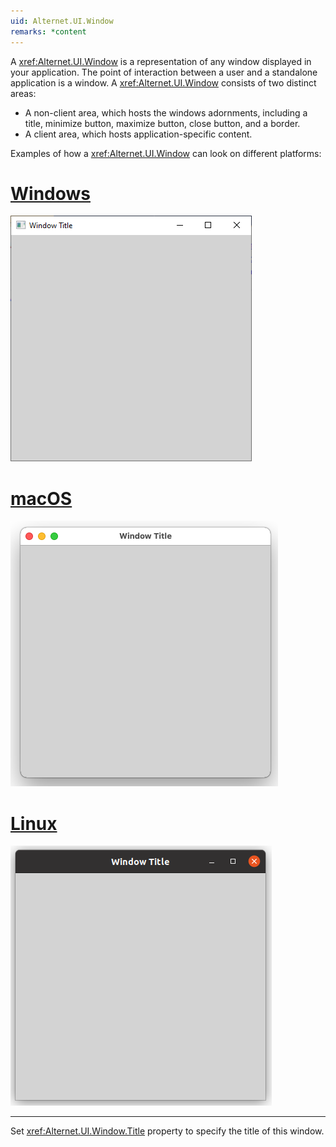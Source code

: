 ```yaml
---
uid: Alternet.UI.Window
remarks: *content
---
```

A <xref:Alternet.UI.Window> is a representation of any window displayed in your application.
The point of interaction between a user and a standalone application is a window. A <xref:Alternet.UI.Window> consists of two distinct areas:
- A non-client area, which hosts the windows adornments, including a title, minimize button, maximize button, close button, and a border.
- A client area, which hosts application-specific content.

Examples of how a <xref:Alternet.UI.Window> can look on different platforms:

# [Windows](#tab/screenshot-windows)
![Window on Windows](images/window-windows.png)
# [macOS](#tab/screenshot-macos)
![Window on macOS](images/window-macos.png)
# [Linux](#tab/screenshot-linux)
![Window on Linux](images/window-linux.png)
***

Set <xref:Alternet.UI.Window.Title> property to specify the title of this window.